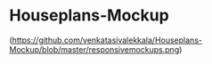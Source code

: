 # Houseplans-Mockup
(https://github.com/venkatasivalekkala/Houseplans-Mockup/blob/master/responsivemockups.png)

